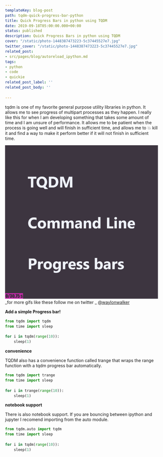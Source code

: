```yaml
---
templateKey: blog-post
path: tqdm-quick-progress-bar-python
title: Quick Progress Bars in python using TQDM
date: 2019-09-18T05:00:00.000+00:00
status: published
description: Quick Progress Bars in python using TQDM
cover: "/static/photo-1448387473223-5c37445527e7.jpg"
twitter_cover: "/static/photo-1448387473223-5c37445527e7.jpg"
related_post:
- src/pages/blog/autoreload_ipython.md
tags:
- python
- code
- quickie
related_post_label: ''
related_post_body: ''

---
```

tqdm is one of my favorite general purpose utility libraries in python.  It allows me to see progress of multipart processes as they happen.  I really like this for when I am developing something that takes some amount of time and I am unsure of performance.  It allows me to be patient when the process is going well and will finish in sufficient time, and allows me to 💥 kill it and find a way to make it perform better if it will not finish in sufficient time.

![](/tqdm2.gif)
_for more gifs like these follow me on twitter _
[@waylonwalker](https://twitter.com/_WaylonWalker)

**Add a simple Progress bar!**
```python
from tqdm import tqdm
from time import sleep

for i in tqdm(range(10)):
	sleep(1)
```

**convenience**

TQDM also has a convenience function called trange that wraps the range function with a tqdm progress bar automatically.

```python
from tqdm import trange
from time import sleep

for i in trange(range(10)):
	sleep(1)
```


**notebook support**

There is also notebook support.  If you are bouncing between ipython and jupyter I recomend importing from the auto module.

```python
from tqdm.auto import tqdm
from time import sleep

for i in tqdm(range(10)):
	sleep(1)
```